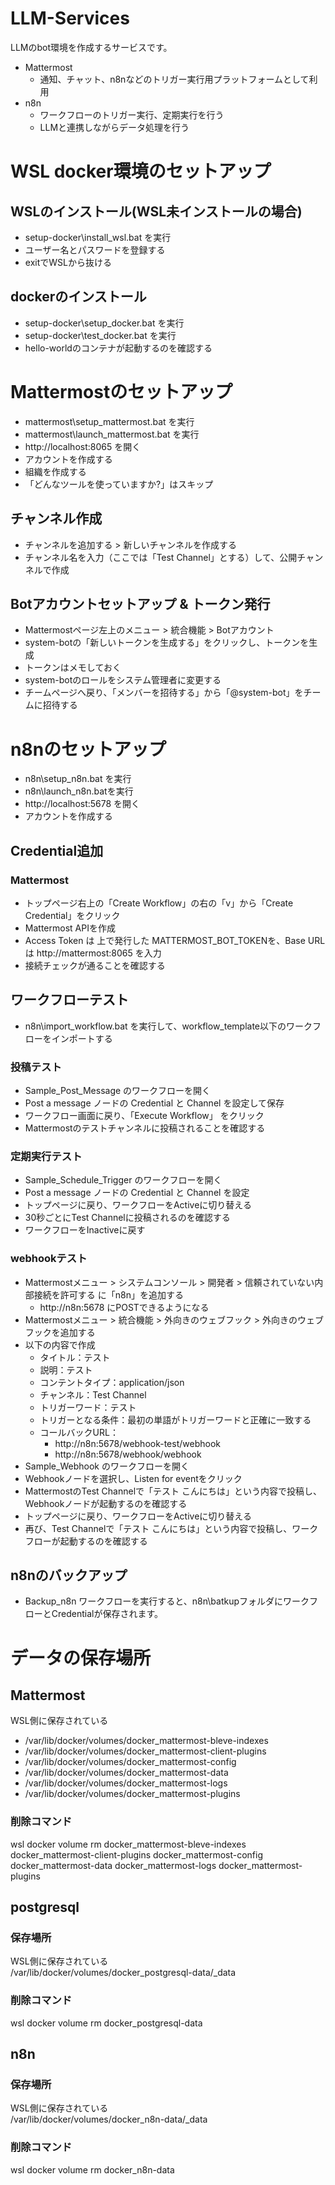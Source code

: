 # LLM-Services
LLMのbot環境を作成するサービスです。

- Mattermost
    - 通知、チャット、n8nなどのトリガー実行用プラットフォームとして利用
- n8n
    - ワークフローのトリガー実行、定期実行を行う
    - LLMと連携しながらデータ処理を行う

# WSL docker環境のセットアップ
## WSLのインストール(WSL未インストールの場合)
- setup-docker\install_wsl.bat を実行
- ユーザー名とパスワードを登録する
- exitでWSLから抜ける

## dockerのインストール
- setup-docker\setup_docker.bat を実行
- setup-docker\test_docker.bat を実行
- hello-worldのコンテナが起動するのを確認する


# Mattermostのセットアップ
- mattermost\setup_mattermost.bat を実行
- mattermost\launch_mattermost.bat を実行
- http://localhost:8065 を開く
- アカウントを作成する
- 組織を作成する
- 「どんなツールを使っていますか?」はスキップ

## チャンネル作成
- チャンネルを追加する > 新しいチャンネルを作成する
- チャンネル名を入力（ここでは「Test Channel」とする）して、公開チャンネルで作成

## Botアカウントセットアップ & トークン発行
- Mattermostページ左上のメニュー > 統合機能 > Botアカウント
- system-botの「新しいトークンを生成する」をクリックし、トークンを生成
- トークンはメモしておく
- system-botのロールをシステム管理者に変更する
- チームページへ戻り、「メンバーを招待する」から「@system-bot」をチームに招待する



# n8nのセットアップ
- n8n\setup_n8n.bat を実行
- n8n\launch_n8n.batを実行
- http://localhost:5678 を開く
- アカウントを作成する
## Credential追加
### Mattermost
- トップページ右上の「Create Workflow」の右の「v」から「Create Credential」をクリック
- Mattermost APIを作成
- Access Token は 上で発行した MATTERMOST_BOT_TOKENを、Base URLは http://mattermost:8065 を入力
- 接続チェックが通ることを確認する

## ワークフローテスト
- n8n\import_workflow.bat を実行して、workflow_template以下のワークフローをインポートする

### 投稿テスト
- Sample_Post_Message のワークフローを開く
- Post a message ノードの Credential と Channel を設定して保存
- ワークフロー画面に戻り、「Execute Workflow」 をクリック
- Mattermostのテストチャンネルに投稿されることを確認する
### 定期実行テスト
- Sample_Schedule_Trigger のワークフローを開く
- Post a message ノードの Credential と Channel を設定
- トップページに戻り、ワークフローをActiveに切り替える
- 30秒ごとにTest Channelに投稿されるのを確認する
- ワークフローをInactiveに戻す
### webhookテスト
- Mattermostメニュー > システムコンソール > 開発者 > 信頼されていない内部接続を許可する に「n8n」を追加する
    - http://n8n:5678 にPOSTできるようになる
- Mattermostメニュー > 統合機能 > 外向きのウェブフック > 外向きのウェブフックを追加する
- 以下の内容で作成
    - タイトル：テスト
    - 説明：テスト
    - コンテントタイプ：application/json
    - チャンネル：Test Channel
    - トリガーワード：テスト
    - トリガーとなる条件：最初の単語がトリガーワードと正確に一致する
    - コールバックURL：
        - http://n8n:5678/webhook-test/webhook
        - http://n8n:5678/webhook/webhook
- Sample_Webhook のワークフローを開く
- Webhookノードを選択し、Listen for eventをクリック
- MattermostのTest Channelで「テスト こんにちは」という内容で投稿し、Webhookノードが起動するのを確認する
- トップページに戻り、ワークフローをActiveに切り替える
- 再び、Test Channelで「テスト こんにちは」という内容で投稿し、ワークフローが起動するのを確認する


## n8nのバックアップ
- Backup_n8n ワークフローを実行すると、n8n\batkupフォルダにワークフローとCredentialが保存されます。

# データの保存場所
## Mattermost
WSL側に保存されている
- /var/lib/docker/volumes/docker_mattermost-bleve-indexes
- /var/lib/docker/volumes/docker_mattermost-client-plugins
- /var/lib/docker/volumes/docker_mattermost-config
- /var/lib/docker/volumes/docker_mattermost-data
- /var/lib/docker/volumes/docker_mattermost-logs
- /var/lib/docker/volumes/docker_mattermost-plugins
### 削除コマンド
wsl docker volume rm docker_mattermost-bleve-indexes docker_mattermost-client-plugins docker_mattermost-config docker_mattermost-data docker_mattermost-logs docker_mattermost-plugins

## postgresql
### 保存場所
WSL側に保存されている \
/var/lib/docker/volumes/docker_postgresql-data/_data
### 削除コマンド
wsl docker volume rm docker_postgresql-data

## n8n
### 保存場所
WSL側に保存されている \
/var/lib/docker/volumes/docker_n8n-data/_data
### 削除コマンド
wsl docker volume rm docker_n8n-data
